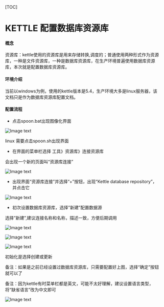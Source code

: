 ﻿[TOC]

# KETTLE 配置数据库资源库



#### 概念

   资源库：kettle使用的资源库是用来存储转换,调度的；普通使用两种形式作为资源库，一种是文件资源库，一种是数据库资源库，在生产环境普遍使用数据库资源库，本次就是配置数据库资源库。

#### 环境介绍

  当前以windows为例，使用的kettle版本是5.4，生产环境大多是linux服务器，该文档只是作为数据库资源库配置文档。
  
  
#### 配置流程

- 点击spoon.bat出现图像化界面

![Image text](https://github.com/gh95533/mrwd/blob/master/img_src/kettle_pz1.png)

linux 需要点击spoon.sh出现界面


- 在界面的菜单栏选择 工具》资源库》连接资源库

会出现一个新的页面叫“资源库连接”

![Image text](https://github.com/gh95533/mrwd/blob/master/img_src/kettle_pz2.png)


- 出现界面“资源库连接”并选择“+”按钮，出现“Kettle database repository”，并点击它

![Image text](https://github.com/gh95533/mrwd/blob/master/img_src/kettle_pz3.png)


- 初次设置数据库资源库，选择”新建”配置数据源

选择”新建”,建议连接名称和名称，描述一致，方便后期调用

![Image text](https://github.com/gh95533/mrwd/blob/master/img_src/kettle_pz4.png)


![Image text](https://github.com/gh95533/mrwd/blob/master/img_src/kettle_pz5.png)


![Image text](https://github.com/gh95533/mrwd/blob/master/img_src/kettle_pz6.png)


初始化是选择创建或更新

备注：如果是之前已经设置过数据库资源库，只需要配置好上图，选择“确定”按钮就可以了

备注：因为kettle有时菜单栏都是英文，可能不太好理解，建议设置语言类型，将“缺省语言”改为中文即可

![Image text](https://github.com/gh95533/mrwd/blob/master/img_src/kettle_pz7.png)

